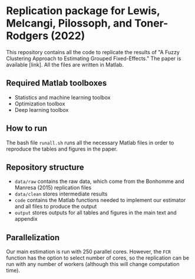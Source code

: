 # Replication package for Lewis, Melcangi, Pilossoph, and Toner-Rodgers (2022)

This repository contains all the code to replicate the results of  "A Fuzzy Clustering Approach to Estimating Grouped Fixed-Effects." The paper is available [link]. All the files are written in Matlab.

## Required Matlab toolboxes

- Statistics and machine learning toolbox
- Optimization toolbox
- Deep learning toolbox

## How to run

The bash file `runall.sh` runs all the necessary Matlab files in order to reproduce the tables and figures in the paper. 

## Repository structure

- `data/raw` contains the raw data, which come from the Bonhomme and Manresa (2015) replication files
- `data/clean` stores intermediate results
- `code` contains the Matlab functions needed to implement our estimator and all files to produce the output
- `output` stores outputs for all tables and figures in the main text and appendix

## Parallelization

Our main estimation is run with 250 parallel cores. However, the `FCR` function has the option to select number of cores, so the replication can be run with any number of workers (although this will change computation time).






